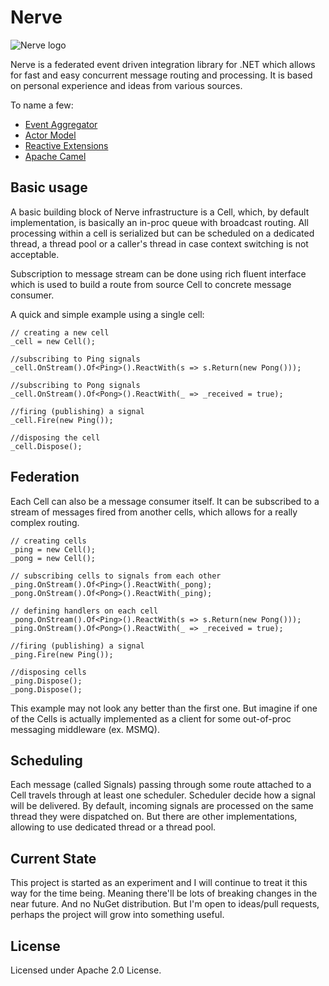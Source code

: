 Nerve
=====

![Nerve logo](http://i.kostassoid.com/nerve/logo.png)

Nerve is a federated event driven integration library for .NET which allows for fast and easy concurrent message routing and processing. It is based on personal experience and ideas from various sources.

To name a few:
* [Event Aggregator](http://martinfowler.com/eaaDev/EventAggregator.html)
* [Actor Model](http://en.wikipedia.org/wiki/Actor_model)
* [Reactive Extensions](https://rx.codeplex.com/)
* [Apache Camel](https://camel.apache.org/)

Basic usage
-----------

A basic building block of Nerve infrastructure is a Cell, which, by default implementation, is basically an in-proc queue with broadcast routing. All processing within a cell is serialized but can be scheduled on a dedicated thread, a thread pool or a caller's thread in case context switching is not acceptable.

Subscription to message stream can be done using rich fluent interface which is used to build a route from source Cell to concrete message consumer.

A quick and simple example using a single cell:

    // creating a new cell
    _cell = new Cell();
    
    //subscribing to Ping signals
    _cell.OnStream().Of<Ping>().ReactWith(s => s.Return(new Pong()));
    
    //subscribing to Pong signals
    _cell.OnStream().Of<Pong>().ReactWith(_ => _received = true);
    
    //firing (publishing) a signal
    _cell.Fire(new Ping());
    
    //disposing the cell
    _cell.Dispose();

Federation
----------

Each Cell can also be a message consumer itself. It can be subscribed to a stream of messages fired from another cells, which allows for a really complex routing.

    // creating cells
    _ping = new Cell();
    _pong = new Cell();

    // subscribing cells to signals from each other
    _ping.OnStream().Of<Ping>().ReactWith(_pong);
    _pong.OnStream().Of<Pong>().ReactWith(_ping);

    // defining handlers on each cell
    _pong.OnStream().Of<Ping>().ReactWith(s => s.Return(new Pong()));
    _ping.OnStream().Of<Pong>().ReactWith(_ => _received = true);

    //firing (publishing) a signal
    _ping.Fire(new Ping());
    
    //disposing cells
    _ping.Dispose();
    _pong.Dispose();

This example may not look any better than the first one. But imagine if one of the Cells is actually implemented as a client for some out-of-proc messaging middleware (ex. MSMQ).

Scheduling
----------

Each message (called Signals) passing through some route attached to a Cell travels through at least one scheduler. Scheduler decide how a signal will be delivered. By default, incoming signals are processed on the same thread they were dispatched on. But there are other implementations, allowing to use dedicated thread or a thread pool.

Current State
-------------

This project is started as an experiment and I will continue to treat it this way for the time being. Meaning there'll be lots of breaking changes in the near future. And no NuGet distribution. But I'm open to ideas/pull requests, perhaps the project will grow into something useful.

License
-------
Licensed under Apache 2.0 License.
